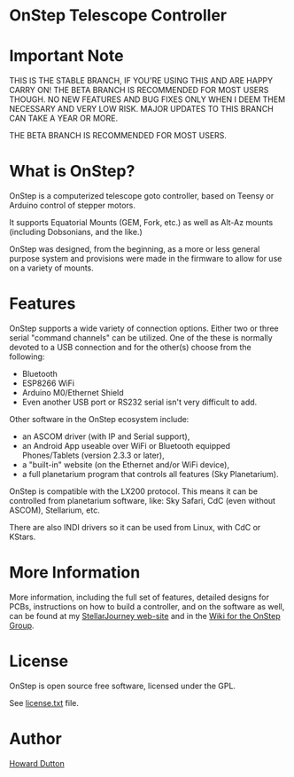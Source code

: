 OnStep Telescope Controller
===========================
# Important Note
THIS IS THE STABLE BRANCH, IF YOU'RE USING THIS AND ARE HAPPY CARRY ON! THE BETA BRANCH IS RECOMMENDED FOR MOST USERS THOUGH. NO NEW FEATURES AND BUG FIXES ONLY WHEN I DEEM THEM NECESSARY AND VERY LOW RISK. MAJOR UPDATES TO THIS BRANCH CAN TAKE A YEAR OR MORE.

THE BETA BRANCH IS RECOMMENDED FOR MOST USERS.

# What is OnStep?
OnStep is a computerized telescope goto controller, based on Teensy or
Arduino control of stepper motors.

It supports Equatorial Mounts (GEM, Fork, etc.) as well as Alt-Az mounts
(including Dobsonians, and the like.)

OnStep was designed, from the beginning, as a more or less general purpose
system and provisions were made in the firmware to allow for use on a variety
of mounts.

# Features
OnStep supports a wide variety of connection options.  Either two or three serial
"command channels" can be utilized. One of the these is normally devoted to a USB
connection and for the other(s) choose from the following:
* Bluetooth
* ESP8266 WiFi
* Arduino M0/Ethernet Shield
* Even another USB port or RS232 serial isn't very difficult to add.

Other software in the OnStep ecosystem include:

* an ASCOM driver (with IP and Serial support),
* an Android App useable over WiFi or Bluetooth equipped Phones/Tablets
  (version 2.3.3 or later),
* a "built-in" website (on the Ethernet and/or WiFi device),
* a full planetarium program that controls all features (Sky Planetarium).

OnStep is compatible with the LX200 protocol. This means it can be controlled
from planetarium software, like: Sky Safari, CdC (even without ASCOM),
Stellarium, etc.

There are also INDI drivers so it can be used from Linux, with CdC or KStars.


# More Information
More information, including the full set of features, detailed designs for
PCBs, instructions on how to build a controller, and on the software as well,
can be found at my [StellarJourney web-site](http://www.stellarjourney.com/index.php?r=site/equipment_onstep) and in the [Wiki for the OnStep Group](https://groups.io/g/onstep/wiki/home).

# License
OnStep is open source free software, licensed under the GPL.

See [license.txt](./license.txt) file.

# Author
[Howard Dutton](http://www.stellarjourney.com)
